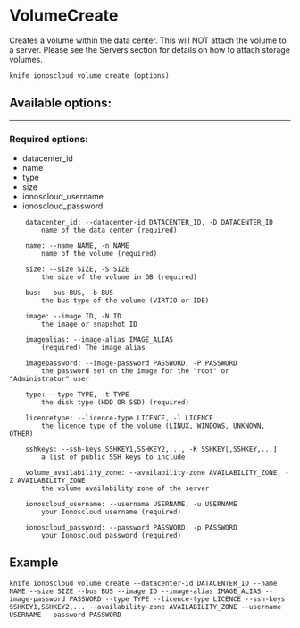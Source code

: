 # VolumeCreate

Creates a volume within the data center. This will NOT attach the volume to a server. Please see the Servers section for details on how to attach storage volumes.

    knife ionoscloud volume create (options)


## Available options:
---

### Required options:
* datacenter_id
* name
* type
* size
* ionoscloud_username
* ionoscloud_password

```
    datacenter_id: --datacenter-id DATACENTER_ID, -D DATACENTER_ID
        name of the data center (required)

    name: --name NAME, -n NAME
        name of the volume (required)

    size: --size SIZE, -S SIZE
        the size of the volume in GB (required)

    bus: --bus BUS, -b BUS
        the bus type of the volume (VIRTIO or IDE)

    image: --image ID, -N ID
        the image or snapshot ID

    imagealias: --image-alias IMAGE_ALIAS
        (required) The image alias

    imagepassword: --image-password PASSWORD, -P PASSWORD
        the password set on the image for the "root" or "Administrator" user

    type: --type TYPE, -t TYPE
        the disk type (HDD OR SSD) (required)

    licencetype: --licence-type LICENCE, -l LICENCE
        the licence type of the volume (LINUX, WINDOWS, UNKNOWN, OTHER)

    sshkeys: --ssh-keys SSHKEY1,SSHKEY2,..., -K SSHKEY[,SSHKEY,...]
        a list of public SSH keys to include

    volume_availability_zone: --availability-zone AVAILABILITY_ZONE, -Z AVAILABILITY_ZONE
        the volume availability zone of the server

    ionoscloud_username: --username USERNAME, -u USERNAME
        your Ionoscloud username (required)

    ionoscloud_password: --password PASSWORD, -p PASSWORD
        your Ionoscloud password (required)

```

## Example

    knife ionoscloud volume create --datacenter-id DATACENTER_ID --name NAME --size SIZE --bus BUS --image ID --image-alias IMAGE_ALIAS --image-password PASSWORD --type TYPE --licence-type LICENCE --ssh-keys SSHKEY1,SSHKEY2,... --availability-zone AVAILABILITY_ZONE --username USERNAME --password PASSWORD
